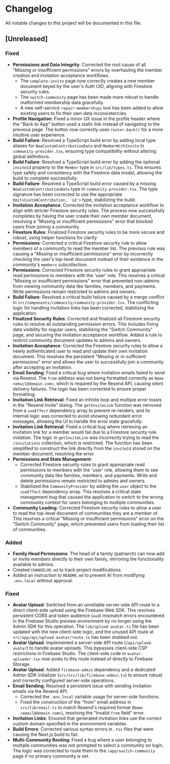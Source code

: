 # Changelog

All notable changes to this project will be documented in this file.

## [Unreleased]

### Fixed
- **Permissions and Data Integrity**: Corrected the root cause of all "Missing or insufficient permissions" errors by overhauling the member creation and invitation acceptance workflows.
  - The `complete-invite` page now correctly creates a new member document keyed by the user's Auth UID, aligning with Firestore security rules.
  - The `switch-community` page has been made more robust to handle malformed membership data gracefully.
  - A new self-service `repair-memberships` tool has been added to allow existing users to fix their own data inconsistencies.
- **Profile Navigation**: Fixed a minor UX issue in the profile header where the "Back to App" button used a static link instead of navigating to the previous page. The button now correctly uses `router.back()` for a more intuitive user experience.
- **Build Failure**: Resolved a TypeScript build error by adding local type aliases for `NewCustomContributionData` and `MemberWithInvite` in `community-provider.tsx`, ensuring type compatibility without altering global definitions.
- **Build Failure**: Resolved a TypeScript build error by adding the optional `inviteId` property to the `Member` type in `src/lib/types.ts`. This ensures type safety and consistency with the Firestore data model, allowing the build to complete successfully.
- **Build Failure**: Resolved a TypeScript build error caused by a missing `NewCustomContributionData` type in `community-provider.tsx`. The type signature has been corrected to use the appropriate `Omit<CustomContribution, 'id'>` type, stabilizing the build.
- **Invitation Acceptance**: Corrected the invitation acceptance workflow to align with stricter Firestore security rules. The process now successfully completes by having the user create their own member document, resolving a "Missing or insufficient permissions" error that blocked users from joining a community.
- **Firestore Rules**: Finalized Firestore security rules to be more secure and robust, using helper functions for clarity.
- **Permissions**: Corrected a critical Firestore security rule to allow members of a community to read the member list. The previous rule was causing a "Missing or insufficient permissions" error by incorrectly checking the user's top-level document instead of their existence in the community's `members` subcollection.
- **Permissions**: Corrected Firestore security rules to grant appropriate read permissions to members with the 'user' role. This resolves a critical "Missing or insufficient permissions" error that prevented non-admins from viewing community data like families, members, and payments. Write permissions remain restricted to admins and owners.
- **Build Failure**: Resolved a critical build failure caused by a merge conflict in `src/components/community/community-provider.tsx`. The conflicting logic for handling invitation links has been corrected, stabilizing the application.
- **Finalized Security Rules**: Corrected and finalized all Firestore security rules to resolve all outstanding permission errors. This includes fixing data visibility for regular users, stabilizing the "Switch Community" page, and securing the invitation acceptance workflow. Added a rule to restrict community document updates to admins and owners.
- **Invitation Acceptance**: Corrected the Firestore security rules to allow a newly authenticated user to read and update their own invitation document. This resolves the persistent "Missing or in-sufficient permissions" error and allows the user to successfully join a community after accepting an invitation.
- **Email Sending**: Fixed a critical bug where invitation emails failed to send via Resend. The `from` address was not being formatted correctly as `Name <email@domain.com>`, which is required by the Resend API, causing silent delivery failures. The logic has been corrected to ensure proper formatting.
- **Invitation Link Retrieval**: Fixed an infinite loop and multiple error toasts in the "Resend Invite" dialog. The `getInviteLink` function was removed from a `useEffect` dependency array to prevent re-renders, and its internal logic was corrected to avoid showing redundant error messages, allowing the UI to handle the error state gracefully.
- **Invitation Link Retrieval**: Fixed a critical bug where retrieving an invitation link for a member would fail due to a Firestore security rule violation. The logic in `getInviteLink` was incorrectly trying to read the `/invitations` collection, which is restricted. The function has been simplified to construct the link directly from the `inviteId` stored on the member document, resolving the error.
- **Permissions and State Management**: 
  - Corrected Firestore security rules to grant appropriate read permissions to members with the 'user' role, allowing them to see community data like families, members, and payments. Write and delete permissions remain restricted to admins and owners.
  - Stabilized the `CommunityProvider` by adding the `user` object to the `useEffect` dependency array. This resolves a critical state management bug that caused the application to switch to the wrong community context for users belonging to multiple communities.
- **Community Loading**: Corrected Firestore security rules to allow a user to read the top-level document of communities they are a member of. This resolves a critical "Missing or insufficient permissions" error on the "Switch Community" page, which prevented users from loading their list of communities.

### Added
- **Family Head Permissions**: The head of a family (patriarch) can now add or invite members directly to their own family, mirroring the functionality available to admins.
- Created `CHANGELOG.md` to track project modifications.
- Added an instruction to `README.md` to prevent AI from modifying `.env.local` without approval.

### Fixed
- **Avatar Upload**: Switched from an unreliable server-side API route to a direct client-side upload using the Firebase Web SDK. This resolves persistent CORS and token audience (`aud`) mismatch errors encountered in the Firebase Studio preview environment by no longer using the Admin SDK for this operation. The `lib/upload-avatar.ts` file has been updated with the new client-side logic, and the unused API route at `src/app/api/upload-avatar/route.ts` has been stubbed out.
- **Avatar Upload**: Implemented a server-side API route (`/api/upload-avatar`) to handle avatar uploads. This bypasses client-side CSP restrictions in Firebase Studio. The client-side code in `avatar-uploader.tsx` now posts to this route instead of directly to Firebase Storage.
- **Avatar Upload**: Added `firebase-admin` dependency and a dedicated Admin SDK initializer (`src/src/lib/firebase-admin.ts`) to ensure robust and correctly configured server-side operations.
- **Email Sending**: Resolved a persistent issue with sending invitation emails via the Resend API.
  - Corrected the `.env.local` variable usage for server-side functions.
  - Fixed the construction of the "from" email address in `src/lib/email.ts` to match Resend's required format (`Name <email@domain.com>`), resolving the "Invalid `from` field" error.
- **Invitation Links**: Ensured that generated invitation links use the correct custom domain specified in the environment variables.
- **Build Errors**: Corrected various syntax errors in `.tsx` files that were causing the Next.js build to fail.
- **Multi-Community Routing**: Fixed a bug where a user belonging to multiple communities was not prompted to select a community on login. The logic was corrected to route them to the `/app/switch-community` page if no primary community is set.
